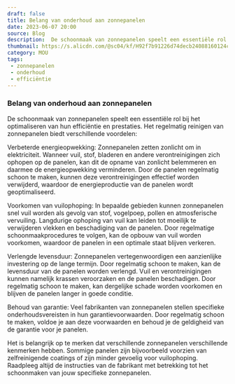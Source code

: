 ```yaml
---
draft: false
title: Belang van onderhoud aan zonnepanelen
date: 2023-06-07 20:00
source: Blog
description:  De schoonmaak van zonnepanelen speelt een essentiële rol bij het optimaliseren van hun efficiëntie en prestaties. Het regelmatig reinigen van zonnepanelen biedt verschillende voordelen.
thumbnail: https://s.alicdn.com/@sc04/kf/H92f7b91226d74decb24088160124c9eeV.jpg_960x960.jpg
category: MOU
tags:
 - zonnepanelen
 - onderhoud
 - efficiëntie
---
```


### Belang van onderhoud aan zonnepanelen

De schoonmaak van zonnepanelen speelt een essentiële rol bij het optimaliseren van hun efficiëntie en prestaties. Het regelmatig reinigen van zonnepanelen biedt verschillende voordelen:

Verbeterde energieopwekking: Zonnepanelen zetten zonlicht om in elektriciteit. Wanneer vuil, stof, bladeren en andere verontreinigingen zich ophopen op de panelen, kan dit de opname van zonlicht belemmeren en daarmee de energieopwekking verminderen. Door de panelen regelmatig schoon te maken, kunnen deze verontreinigingen effectief worden verwijderd, waardoor de energieproductie van de panelen wordt geoptimaliseerd.

Voorkomen van vuilophoping: In bepaalde gebieden kunnen zonnepanelen snel vuil worden als gevolg van stof, vogelpoep, pollen en atmosferische vervuiling. Langdurige ophoping van vuil kan leiden tot moeilijk te verwijderen vlekken en beschadiging van de panelen. Door regelmatige schoonmaakprocedures te volgen, kan de opbouw van vuil worden voorkomen, waardoor de panelen in een optimale staat blijven verkeren.

Verlengde levensduur: Zonnepanelen vertegenwoordigen een aanzienlijke investering op de lange termijn. Door regelmatig schoon te maken, kan de levensduur van de panelen worden verlengd. Vuil en verontreinigingen kunnen namelijk krassen veroorzaken en de panelen beschadigen. Door regelmatig schoon te maken, kan dergelijke schade worden voorkomen en blijven de panelen langer in goede conditie.

Behoud van garantie: Veel fabrikanten van zonnepanelen stellen specifieke onderhoudsvereisten in hun garantievoorwaarden. Door regelmatig schoon te maken, voldoe je aan deze voorwaarden en behoud je de geldigheid van de garantie voor je panelen.

Het is belangrijk op te merken dat verschillende zonnepanelen verschillende kenmerken hebben. Sommige panelen zijn bijvoorbeeld voorzien van zelfreinigende coatings of zijn minder gevoelig voor vuilophoping. Raadpleeg altijd de instructies van de fabrikant met betrekking tot het schoonmaken van jouw specifieke zonnepanelen.